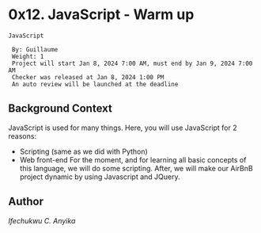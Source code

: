 # 0x12. JavaScript - Warm up
  `JavaScript`
```
 By: Guillaume
 Weight: 1
 Project will start Jan 8, 2024 7:00 AM, must end by Jan 9, 2024 7:00 AM
 Checker was released at Jan 8, 2024 1:00 PM
 An auto review will be launched at the deadline
```
## Background Context
JavaScript is used for many things. Here, you will use JavaScript for 2 reasons:

* Scripting (same as we did with Python)
* Web front-end
For the moment, and for learning all basic concepts of this language, we will do some scripting. After, we will make our AirBnB project dynamic by using Javascript and JQuery.


## Author
_Ifechukwu C. Anyika_
